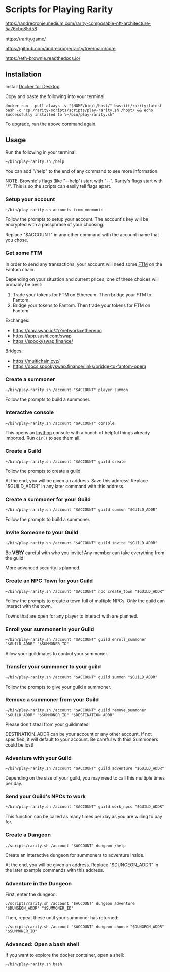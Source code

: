 # Scripts for Playing Rarity

<https://andrecronje.medium.com/rarity-composable-nft-architecture-5a76cbc85d58>

<https://rarity.game/>

<https://github.com/andrecronje/rarity/tree/main/core>

<https://eth-brownie.readthedocs.io/>

## Installation

Install [Docker for Desktop](https://www.docker.com/products/docker-desktop).

Copy and paste the following into your terminal:

    docker run --pull always -v "$HOME/bin/:/host/" bwstitt/rarity:latest bash -c "cp /rarity-scripts/scripts/play-rarity.sh /host/ && echo Successfully installed to \~/bin/play-rarity.sh"

To upgrade, run the above command again.

## Usage

Run the following in your terminal:

    ~/bin/play-rarity.sh /help

You can add "/help" to the end of any command to see more information.

NOTE: Brownie's flags (like "--help") start with "--". Rarity's flags start with "/". This is so the scripts can easily tell flags apart.

### Setup your account

    ~/bin/play-rarity.sh accounts from_mnemonic

Follow the prompts to setup your account. The account's key will be encrypted with a passphrase of your choosing.

Replace "$ACCOUNT" in any other command with the account name that you chose.

### Get some FTM

In order to send any transactions, your account will need some [FTM](https://fantom.foundation/) on the Fantom chain.

Depending on your situation and current prices, one of these choices will probably be best:

1) Trade your tokens for FTM on Ethereum. Then bridge your FTM to Fantom.
2) Bridge your tokens to Fantom. Then trade your tokens for FTM on Fantom.

Exchanges:

- <https://paraswap.io/#/?network=ethereum>
- <https://app.sushi.com/swap>
- <https://spookyswap.finance/>

Bridges:

- <https://multichain.xyz/>
- <https://docs.spookyswap.finance/links/bridge-to-fantom-opera>

### Create a summoner

    ~/bin/play-rarity.sh /account "$ACCOUNT" player summon

Follow the prompts to build a summoner.

### Interactive console

    ~/bin/play-rarity.sh /account "$ACCOUNT" console

This opens an [Ipython](https://ipython.org/) console with a bunch of helpful things already imported. Run `dir()` to see them all.

### Create a Guild

    ~/bin/play-rarity.sh /account "$ACCOUNT" guild create

Follow the prompts to create a guild.

At the end, you will be given an address. Save this address! Replace "$GUILD_ADDR" in any later command with this address.

### Create a summoner for your Guild

    ~/bin/play-rarity.sh /account "$ACCOUNT" guild summon "$GUILD_ADDR"

Follow the prompts to build a summoner.

### Invite Someone to your Guild

    ~/bin/play-rarity.sh /account "$ACCOUNT" guild invite "$GUILD_ADDR"

Be **VERY** careful with who you invite! Any member can take everything from the guild!

More advanced security is planned.

### Create an NPC Town for your Guild

    ~/bin/play-rarity.sh /account "$ACCOUNT" npc create_town "$GUILD_ADDR"

Follow the prompts to create a town full of multiple NPCs. Only the guild can interact with the town.

Towns that are open for any player to interact with are planned.

### Enroll your summoner in your Guild

    ~/bin/play-rarity.sh /account "$ACCOUNT" guild enroll_summoner "$GUILD_ADDR" "$SUMMONER_ID"

Allow your guildmates to control your summoner.

### Transfer your summoner to your guild

    ~/bin/play-rarity.sh /account "$ACCOUNT" guild summon "$GUILD_ADDR"

Follow the prompts to give your guild a summoner.

### Remove a summoner from your Guild

    ~/bin/play-rarity.sh /account "$ACCOUNT" guild remove_summoner "$GUILD_ADDR" "$SUMMONER_ID" "$DESTINATION_ADDR"

Please don't steal from your guildmates!

DESTINATION_ADDR can be your account or any other account. If not specified, it will default to your account. Be careful with this! Summoners could be lost!

### Adventure with your Guild

    ~/bin/play-rarity.sh /account "$ACCOUNT" guild adventure "$GUILD_ADDR"

Depending on the size of your guild, you may need to call this multiple times per day.

### Send your Guild's NPCs to work

    ~/bin/play-rarity.sh /account "$ACCOUNT" guild work_npcs "$GUILD_ADDR"

This function can be called as many times per day as you are willing to pay for.

### Create a Dungeon

    ./scripts/rarity.sh /account "$ACCOUNT" dungeon /help

Create an interactive dungeon for summoners to adventure inside.

At the end, you will be given an address. Replace "$DUNGEON_ADDR" in the later example commands with this address.

### Adventure in the Dungeon

First, enter the dungeon:

    ./scripts/rarity.sh /account "$ACCOUNT" dungeon adventure "$DUNGEON_ADDR" "$SUMMONER_ID"

Then, repeat these until your summoner has returned:

    ./scripts/rarity.sh /account "$ACCOUNT" dungeon choose "$DUNGEON_ADDR" "$SUMMONER_ID"

### Advanced: Open a bash shell

If you want to explore the docker container, open a shell:

    ~/bin/play-rarity.sh bash

